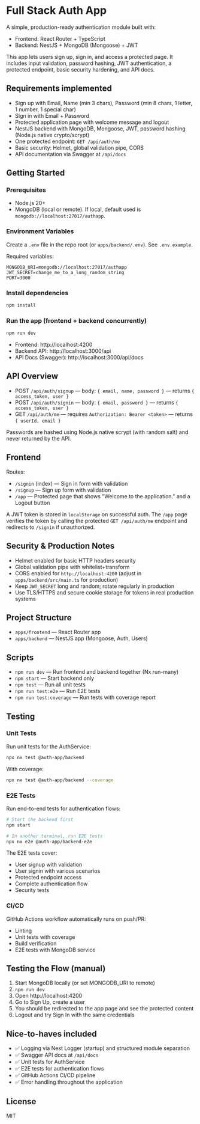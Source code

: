 # Full Stack Auth App

A simple, production-ready authentication module built with:

- Frontend: React Router + TypeScript
- Backend: NestJS + MongoDB (Mongoose) + JWT

This app lets users sign up, sign in, and access a protected page. It includes input validation, password hashing, JWT authentication, a protected endpoint, basic security hardening, and API docs.

## Requirements implemented

- Sign up with Email, Name (min 3 chars), Password (min 8 chars, 1 letter, 1 number, 1 special char)
- Sign in with Email + Password
- Protected application page with welcome message and logout
- NestJS backend with MongoDB, Mongoose, JWT, password hashing (Node.js native crypto/scrypt)
- One protected endpoint: `GET /api/auth/me`
- Basic security: Helmet, global validation pipe, CORS
- API documentation via Swagger at `/api/docs`

## Getting Started

### Prerequisites
- Node.js 20+
- MongoDB (local or remote). If local, default used is `mongodb://localhost:27017/authapp`.

### Environment Variables
Create a `.env` file in the repo root (or `apps/backend/.env`). See `.env.example`.

Required variables:

```
MONGODB_URI=mongodb://localhost:27017/authapp
JWT_SECRET=change_me_to_a_long_random_string
PORT=3000
```

### Install dependencies

```bash
npm install
```

### Run the app (frontend + backend concurrently)

```bash
npm run dev
```

- Frontend: http://localhost:4200
- Backend API: http://localhost:3000/api
- API Docs (Swagger): http://localhost:3000/api/docs

## API Overview

- POST `/api/auth/signup` — body: `{ email, name, password }` — returns `{ access_token, user }`
- POST `/api/auth/signin` — body: `{ email, password }` — returns `{ access_token, user }`
- GET `/api/auth/me` — requires `Authorization: Bearer <token>` — returns `{ userId, email }`

Passwords are hashed using Node.js native scrypt (with random salt) and never returned by the API.

## Frontend

Routes:
- `/signin` (index) — Sign in form with validation
- `/signup` — Sign up form with validation
- `/app` — Protected page that shows "Welcome to the application." and a Logout button

A JWT token is stored in `localStorage` on successful auth. The `/app` page verifies the token by calling the protected `GET /api/auth/me` endpoint and redirects to `/signin` if unauthorized.

## Security & Production Notes

- Helmet enabled for basic HTTP headers security
- Global validation pipe with whitelist+transform
- CORS enabled for `http://localhost:4200` (adjust in `apps/backend/src/main.ts` for production)
- Keep `JWT_SECRET` long and random; rotate regularly in production
- Use TLS/HTTPS and secure cookie storage for tokens in real production systems

## Project Structure

- `apps/frontend` — React Router app
- `apps/backend` — NestJS app (Mongoose, Auth, Users)

## Scripts

- `npm run dev` — Run frontend and backend together (Nx run-many)
- `npm start` — Start backend only
- `npm test` — Run all unit tests
- `npm run test:e2e` — Run E2E tests
- `npm run test:coverage` — Run tests with coverage report

## Testing

### Unit Tests
Run unit tests for the AuthService:
```bash
npx nx test @auth-app/backend
```

With coverage:
```bash
npx nx test @auth-app/backend --coverage
```

### E2E Tests
Run end-to-end tests for authentication flows:
```bash
# Start the backend first
npm start

# In another terminal, run E2E tests
npx nx e2e @auth-app/backend-e2e
```

The E2E tests cover:
- User signup with validation
- User signin with various scenarios
- Protected endpoint access
- Complete authentication flow
- Security tests

### CI/CD
GitHub Actions workflow automatically runs on push/PR:
- Linting
- Unit tests with coverage
- Build verification
- E2E tests with MongoDB service

## Testing the Flow (manual)
1. Start MongoDB locally (or set MONGODB_URI to remote)
2. `npm run dev`
3. Open http://localhost:4200
4. Go to Sign Up, create a user
5. You should be redirected to the app page and see the protected content
6. Logout and try Sign In with the same credentials

## Nice-to-haves included
- ✅ Logging via Nest Logger (startup) and structured module separation
- ✅ Swagger API docs at `/api/docs`
- ✅ Unit tests for AuthService
- ✅ E2E tests for authentication flows
- ✅ GitHub Actions CI/CD pipeline
- ✅ Error handling throughout the application

## License
MIT
